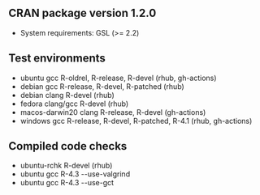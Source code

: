 ## CRAN package version 1.2.0

* System requirements: GSL (>= 2.2)

## Test environments

* ubuntu gcc R-oldrel, R-release, R-devel (rhub, gh-actions)
* debian gcc R-release, R-devel, R-patched (rhub)
* debian clang R-devel (rhub)
* fedora clang/gcc R-devel (rhub)
* macos-darwin20 clang R-release, R-devel (gh-actions)
* windows gcc R-release, R-devel, R-patched, R-4.1 (rhub, gh-actions)

## Compiled code checks

* ubuntu-rchk R-devel (rhub)
* ubuntu gcc R-4.3 --use-valgrind 
* ubuntu gcc R-4.3 --use-gct 
